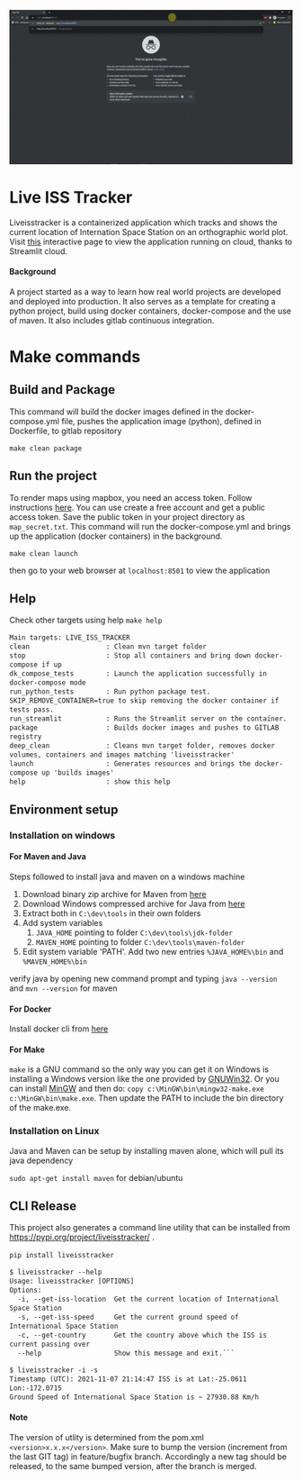 ![sample application](output-streamlit.gif)


# Live ISS Tracker

Liveisstracker is a containerized application which tracks and shows the current location of Internation Space Station on an orthographic world plot.
Visit [this](https://share.streamlit.io/manojmanivannan/liveisstracker-streamlit/track_iss.py) interactive page to view the application running on cloud, thanks to Streamlit cloud.

#### Background

A project started as a way to learn how real world projects are developed and deployed into production.
It also serves as a template for creating a python project, build using docker containers, docker-compose and the use of maven. It also includes gitlab continuous integration.

# Make commands

##  Build and Package
This command will build the docker images defined in the docker-compose.yml file, pushes the application image (python), defined in Dockerfile, to gitlab repository
```
make clean package
```

## Run the project
To render maps using mapbox, you need an access token. Follow instructions [here](https://docs.mapbox.com/help/getting-started/access-tokens/). You can use create a free account and get a public access token. Save the public token in your project directory as ```map_secret.txt```. 
This command will run the docker-compose.yml and brings up the application (docker containers) in the background.
```
make clean launch
```
then go to your web browser at ```localhost:8501``` to view the application

## Help
Check other targets using help ```make help```
```
Main targets: LIVE_ISS_TRACKER
clean                   : Clean mvn target folder
stop                    : Stop all containers and bring down docker-compose if up
dk_compose_tests        : Launch the application successfully in docker-compose mode
run_python_tests        : Run python package test. SKIP_REMOVE_CONTAINER=true to skip removing the docker container if tests pass.
run_streamlit           : Runs the Streamlit server on the container.
package                 : Builds docker images and pushes to GITLAB registry
deep_clean              : Cleans mvn target folder, removes docker volumes, containers and images matching 'liveisstracker'
launch                  : Generates resources and brings the docker-compose up 'builds images'
help                    : show this help
```

## Environment setup

### Installation on windows

#### For Maven and Java

Steps followed to install java and maven on a windows machine

1. Download binary zip archive for Maven from [here](https://maven.apache.org/download.cgi)
2. Download Windows compressed archive for Java from [here](https://www.oracle.com/java/technologies/javase-jdk14-downloads.html)
3. Extract both in ```C:\dev\tools``` in their own folders
4. Add system variables
    1. ```JAVA_HOME``` pointing to folder ```C:\dev\tools\jdk-folder```
    2. ```MAVEN_HOME``` pointing to folder ```C:\dev\tools\maven-folder```
5. Edit system variable 'PATH'. Add two new entries ```%JAVA_HOME%\bin``` and ```%MAVEN_HOME%\bin```

verify java by opening new command prompt and typing ```java --version``` and ```mvn --version``` for maven

#### For Docker

Install docker cli from [here](https://docs.docker.com/toolbox/toolbox_install_windows/)

#### For Make

```make``` is a GNU command so the only way you can get it on Windows is installing a Windows version like the one provided by [GNUWin32](http://gnuwin32.sourceforge.net/packages/make.htm). Or you can install [MinGW](http://www.mingw.org/) and then do: ```copy c:\MinGW\bin\mingw32-make.exe c:\MinGW\bin\make.exe```. Then update the PATH to include the bin directory of the make.exe.

### Installation on Linux

Java and Maven can be setup by installing maven alone, which will pull its java dependency

```sudo apt-get install maven``` for debian/ubuntu

## CLI Release 

This project also generates a command line utility that can be installed from https://pypi.org/project/liveisstracker/ .

```pip install liveisstracker```

```
$ liveisstracker --help
Usage: liveisstracker [OPTIONS]
Options:
  -i, --get-iss-location  Get the current location of International Space Station
  -s, --get-iss-speed     Get the current ground speed of International Space Station
  -c, --get-country       Get the country above which the ISS is current passing over
  --help                  Show this message and exit.```
```

```
$ liveisstracker -i -s
Timestamp (UTC): 2021-11-07 21:14:47 ISS is at Lat:-25.0611 Lon:-172.0715
Ground Speed of International Space Station is ~ 27930.88 Km/h
```

#### Note

The version of utlity is determined from the pom.xml ```<version>x.x.x</version>```. Make sure to bump the version (increment from the last GIT tag) in feature/bugfix branch. Accordingly a new tag should be released, to the same bumped version, after the branch is merged.